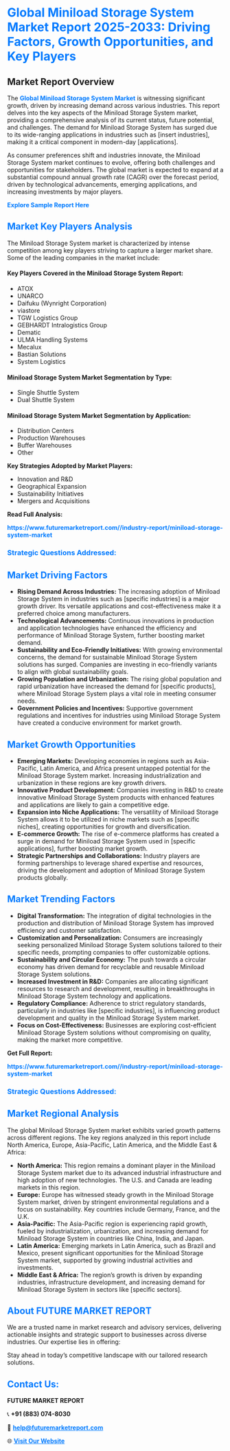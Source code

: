 <h1 style="color: #007BFF;">Global Miniload Storage System Market Report 2025-2033: Driving Factors, Growth Opportunities, and Key Players</h1>

<section id="overview">
<h2>Market Report Overview</h2>
<p>The <a href="https://www.futuremarketreport.com//industry-report/miniload-storage-system-market" style="color: #007BFF; text-decoration: none;"><strong>Global Miniload Storage System Market</strong></a> is witnessing significant growth, driven by increasing demand across various industries. This report delves into the key aspects of the Miniload Storage System market, providing a comprehensive analysis of its current status, future potential, and challenges. The demand for Miniload Storage System has surged due to its wide-ranging applications in industries such as [insert industries], making it a critical component in modern-day [applications].</p>
<p>As consumer preferences shift and industries innovate, the Miniload Storage System market continues to evolve, offering both challenges and opportunities for stakeholders. The global market is expected to expand at a substantial compound annual growth rate (CAGR) over the forecast period, driven by technological advancements, emerging applications, and increasing investments by major players.</p>
</section>

<section id="overview">
<p><a href="https://www.futuremarketreport.com//request-sample/reportId=86801" style="color: #007BFF; text-decoration: none;"><strong>Explore Sample Report Here</strong></a></p>
</section>

<section id="key-players">
<h2 style="color: #007BFF;">Market Key Players Analysis</h2>
<p>The Miniload Storage System market is characterized by intense competition among key players striving to capture a larger market share. Some of the leading companies in the market include:</p>
<h4>Key Players Covered in the Miniload Storage System Report:</h4>
<ul><li>ATOX</li><li>UNARCO</li><li>Daifuku (Wynright Corporation)</li><li>viastore</li><li>TGW Logistics Group</li><li>GEBHARDT Intralogistics Group</li><li>Dematic</li><li>ULMA Handling Systems</li><li>Mecalux</li><li>Bastian Solutions</li><li>System Logistics</li></ul>
<h4>Miniload Storage System Market Segmentation by Type:</h4>
<ul><li>Single Shuttle System</li><li>Dual Shuttle System</li></ul>

<h4>Miniload Storage System Market Segmentation by Application:</h4>
<ul><li>Distribution Centers</li><li>Production Warehouses</li><li>Buffer Warehouses</li><li>Other</li></ul>
<p><strong>Key Strategies Adopted by Market Players:</strong></p>
<ul>
<li>Innovation and R&D</li>
<li>Geographical Expansion</li>
<li>Sustainability Initiatives</li>
<li>Mergers and Acquisitions</li>
</ul>
</section>

<section>
<p><strong>Read Full Analysis: </strong></p><a href="https://www.futuremarketreport.com//industry-report/miniload-storage-system-market" style="color: #007BFF; text-decoration: none;"><strong>https://www.futuremarketreport.com//industry-report/miniload-storage-system-market</strong></a>
<h3 style="color: #007BFF;">Strategic Questions Addressed:</h3>
</section>

<section id="driving-factors">
<h2 style="color: #007BFF;">Market Driving Factors</h2>
<ul>
<li><strong>Rising Demand Across Industries:</strong> The increasing adoption of Miniload Storage System in industries such as [specific industries] is a major growth driver. Its versatile applications and cost-effectiveness make it a preferred choice among manufacturers.</li>
<li><strong>Technological Advancements:</strong> Continuous innovations in production and application technologies have enhanced the efficiency and performance of Miniload Storage System, further boosting market demand.</li>
<li><strong>Sustainability and Eco-Friendly Initiatives:</strong> With growing environmental concerns, the demand for sustainable Miniload Storage System solutions has surged. Companies are investing in eco-friendly variants to align with global sustainability goals.</li>
<li><strong>Growing Population and Urbanization:</strong> The rising global population and rapid urbanization have increased the demand for [specific products], where Miniload Storage System plays a vital role in meeting consumer needs.</li>
<li><strong>Government Policies and Incentives:</strong> Supportive government regulations and incentives for industries using Miniload Storage System have created a conducive environment for market growth.</li>
</ul>
</section>

<section id="growth-opportunities">
<h2 style="color: #007BFF;">Market Growth Opportunities</h2>
<ul>
<li><strong>Emerging Markets:</strong> Developing economies in regions such as Asia-Pacific, Latin America, and Africa present untapped potential for the Miniload Storage System market. Increasing industrialization and urbanization in these regions are key growth drivers.</li>
<li><strong>Innovative Product Development:</strong> Companies investing in R&D to create innovative Miniload Storage System products with enhanced features and applications are likely to gain a competitive edge.</li>
<li><strong>Expansion into Niche Applications:</strong> The versatility of Miniload Storage System allows it to be utilized in niche markets such as [specific niches], creating opportunities for growth and diversification.</li>
<li><strong>E-commerce Growth:</strong> The rise of e-commerce platforms has created a surge in demand for Miniload Storage System used in [specific applications], further boosting market growth.</li>
<li><strong>Strategic Partnerships and Collaborations:</strong> Industry players are forming partnerships to leverage shared expertise and resources, driving the development and adoption of Miniload Storage System products globally.</li>
</ul>
</section>

<section id="trending-factors">
<h2 style="color: #007BFF;">Market Trending Factors</h2>
<ul>
<li><strong>Digital Transformation:</strong> The integration of digital technologies in the production and distribution of Miniload Storage System has improved efficiency and customer satisfaction.</li>
<li><strong>Customization and Personalization:</strong> Consumers are increasingly seeking personalized Miniload Storage System solutions tailored to their specific needs, prompting companies to offer customizable options.</li>
<li><strong>Sustainability and Circular Economy:</strong> The push towards a circular economy has driven demand for recyclable and reusable Miniload Storage System solutions.</li>
<li><strong>Increased Investment in R&D:</strong> Companies are allocating significant resources to research and development, resulting in breakthroughs in Miniload Storage System technology and applications.</li>
<li><strong>Regulatory Compliance:</strong> Adherence to strict regulatory standards, particularly in industries like [specific industries], is influencing product development and quality in the Miniload Storage System market.</li>
<li><strong>Focus on Cost-Effectiveness:</strong> Businesses are exploring cost-efficient Miniload Storage System solutions without compromising on quality, making the market more competitive.</li>
</ul>
</section>

<section>
<p><strong>Get Full Report: </strong></p><a href="https://www.futuremarketreport.com//industry-report/miniload-storage-system-market" style="color: #007BFF; text-decoration: none;"><strong>https://www.futuremarketreport.com//industry-report/miniload-storage-system-market</strong></a>
<h3 style="color: #007BFF;">Strategic Questions Addressed:</h3>
</section>


<section id="regional-analysis">
<h2 style="color: #007BFF;">Market Regional Analysis</h2>
<p>The global Miniload Storage System market exhibits varied growth patterns across different regions. The key regions analyzed in this report include North America, Europe, Asia-Pacific, Latin America, and the Middle East & Africa:</p>
<ul>
<li><strong>North America:</strong> This region remains a dominant player in the Miniload Storage System market due to its advanced industrial infrastructure and high adoption of new technologies. The U.S. and Canada are leading markets in this region.</li>
<li><strong>Europe:</strong> Europe has witnessed steady growth in the Miniload Storage System market, driven by stringent environmental regulations and a focus on sustainability. Key countries include Germany, France, and the U.K.</li>
<li><strong>Asia-Pacific:</strong> The Asia-Pacific region is experiencing rapid growth, fueled by industrialization, urbanization, and increasing demand for Miniload Storage System in countries like China, India, and Japan.</li>
<li><strong>Latin America:</strong> Emerging markets in Latin America, such as Brazil and Mexico, present significant opportunities for the Miniload Storage System market, supported by growing industrial activities and investments.</li>
<li><strong>Middle East & Africa:</strong> The region’s growth is driven by expanding industries, infrastructure development, and increasing demand for Miniload Storage System in sectors like [specific sectors].</li>
</ul>
</section>

<footer>
<h2 style="color: #007BFF;">About FUTURE MARKET REPORT</h2>
<p>We are a trusted name in market research and advisory services, delivering actionable insights and strategic support to businesses across diverse industries. Our expertise lies in offering:</p>

<p>Stay ahead in today’s competitive landscape with our tailored research solutions.</p>

<h2 style="color: #007BFF;">Contact Us:</h2>
<p><strong>FUTURE MARKET REPORT</strong></p>
<p>📞 <strong>+91 (883) 074-8030</strong></p>
<p>📧 <strong><a href="mailto:help@futuremarketreport.com" style="color: #007BFF;">help@futuremarketreport.com</a></strong></p>
<p>🌐 <strong><a href="https://www.futuremarketreport.com/" style="color: #007BFF;">Visit Our Website</a></strong></p>
</footer>